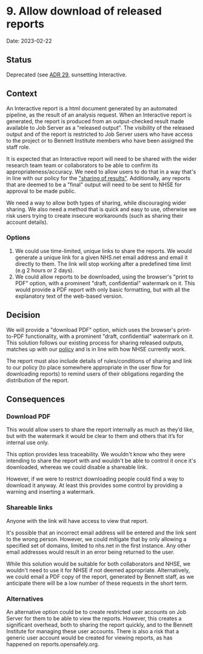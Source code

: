 # 9. Allow download of released reports

Date: 2023-02-22

## Status

Deprecated (see [ADR 29](0029-sunset-osi-interactive.md), sunsetting Interactive.

## Context

An Interactive report is a html document generated by an automated pipeline, as the result of an analysis request. When an Interactive report is generated, the report is produced from an output-checked result made available to Job Server as a "released output". The visibility of the released output and of the report is restricted to Job Server users who have access to the project or to Bennett Institute members who have been assigned the staff role.

It is expected that an Interactive report will need to be shared with the wider research team team or collaborators to be able to confirm its appropriateness/accuracy. We need to allow users to do that in a way that's in line with our policy for the ["sharing of results"](https://www.opensafely.org/policies-for-researchers/#details-all-datasets). Additionally, any reports that are deemed to be a "final" output will need to be sent to NHSE for approval to be made public.

We need a way to allow both types of sharing, while discouraging wider sharing. We also need a method that is quick and easy to use, otherwise we risk users trying to create insecure workarounds (such as sharing their account details).

### Options

1. We could use time-limited, unique links to share the reports.
We would generate a unique link for a given NHS.net email address and email it directly to them.
The link will stop working after a predefined time limit (e.g 2 hours or 2 days).
2. We could allow reports to be downloaded, using the browser's "print to PDF" option, with a prominent "draft, confidential" watermark on it. This would provide a PDF report with only basic formatting, but with all the explanatory text of the web-based version.


## Decision

We will provide a "download PDF" option, which uses the browser's print-to-PDF functionality, with a prominent "draft, confidential" watermark on it. This solution follows our existing process for sharing released outputs, matches up with our [policy](https://www.opensafely.org/policies-for-researchers/#details-all-datasets) and is in line with how NHSE currently work.

The report must also include details of rules/conditions of sharing and link to our policy (to place somewhere appropriate in the user flow for downloading reports) to remind users of their obligations regarding the distribution of the report.


## Consequences

### Download PDF
This would allow users to share the report internally as much as they’d like, but with the watermark it would be clear to them and others that it’s for internal use only.

This option provides less traceability. We wouldn't know who they were intending to share the report with and wouldn't be able to control it once it's downloaded, whereas we could disable a shareable link.

However, if we were to restrict downloading people could find a way to download it anyway. At least this provides some control by providing a warning and inserting a watermark.

### Shareable links
Anyone with the link will have access to view that report.

It's possible that an incorrect email address will be entered and the link sent to the wrong person. However, we could mitigate that by only allowing a specified set of domains, limited to nhs.net in the first instance. Any other email addresses would result in an error being returned to the user.

While this solution would be suitable for both collaborators and NHSE, we wouldn't need to use it for NHSE if not deemed appropriate. Alternatively, we could email a PDF copy of the report, generated by Bennett staff, as we anticipate there will be a low number of these requests in the short term.

### Alternatives
An alternative option could be to create restricted user accounts on Job Server for them to be able to view the reports. However, this creates a significant overhead, both to sharing the report quickly, and to the Bennett Institute for managing these user accounts. There is also a risk that a generic user account would be created for viewing reports, as has happened on reports.opensafely.org.
